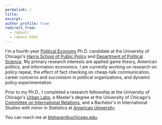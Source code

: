```yaml
---
permalink: /
title: 
excerpt:
author_profile: true
redirect_from: 
  - /about/
  - /about.html
--- 
```


I'm a fourth-year [Political Economy](https://politicaleconomy.uchicago.edu/) Ph.D. candidate at the University of Chicago's [Harris School of Public Policy](https://harris.uchicago.edu/) and [Department of Political Science](https://political-science.uchicago.edu/). My primary research interests are applied game theory, American politics, and information economics. I am currently working on research on policy repeal, the effect of fact checking on cheap-talk communication, career concerns and succession in political organizations, and dynamic policy experimentation. 

Prior to my Ph.D., I completed a research fellowship at the University of Chicago's [Urban Labs](https://urbanlabs.uchicago.edu/), a Master's degree at the University of Chicago's [Committee on International Relations](https://cir.uchicago.edu/), and a Bachelor's in International Studies with minor in Statistics at [American University](https://www.american.edu/). 

You can reach me at [blshaver@uchicago.edu](mailto:blshaver@uchicago.edu). 
